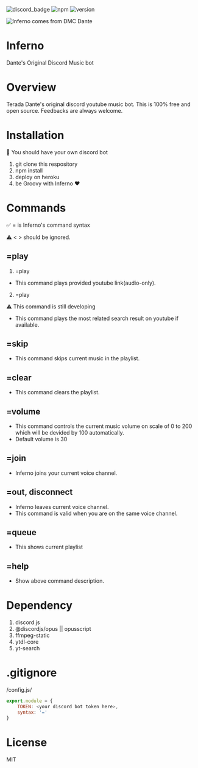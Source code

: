 ![discord_badge](https://badgen.net/badge/icon/discord?icon=discord&label)
![npm](https://badgen.net/badge/npm/v6.13.4/green)
![version](https://badgen.net/badge/version/beta/blue)

![Inferno comes from DMC Dante](https://p4.wallpaperbetter.com/wallpaper/492/428/886/dante-dmc-devil-may-cry-wallpaper-preview.jpg)

# Inferno
Dante's Original Discord Music bot


# Overview
Terada Dante's original discord youtube music bot. This is 100% free and open source. Feedbacks are always welcome.

# Installation
🔰 You should have your own discord bot
1. git clone this respository
2. npm install
3. deploy on heroku
4. be Groovy with Inferno ❤
   
# Commands


✅ = is Inferno's command syntax

⚠ < > should be ignored.

## =play
1. =play <Youtube-link>
- This command plays provided youtube link(audio-only).

2. =play <word>
   
⚠ This command is still developing
- This command plays the most related search result on youtube if available.

## =skip
- This command skips current music in the playlist.

## =clear
- This command clears the playlist.

## =volume
- This command controls the current music volume on scale of 0 to 200 which will be devided by 100 automatically.
- Default volume is 30

## =join
- Inferno joins your current voice channel. 

## =out, disconnect
- Inferno leaves current voice channel.
- This command is valid when you are on the same voice channel.

## =queue
- This shows current playlist

## =help
- Show above command description.

# Dependency
1. discord.js
2. @discordjs/opus || opusscript
3. ffmpeg-static
4. ytdl-core
5. yt-search

# .gitignore
/config.js/

~~~javascript
export.module = {
    TOKEN: <your discord bot token here>,
    syntax: '='
}
~~~
# License 
MIT